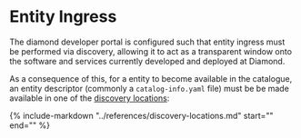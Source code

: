 # Entity Ingress

The diamond developer portal is configured such that entity ingress must be performed via discovery, allowing it to act as a transparent window onto the software and services currently developed and deployed at Diamond.

As a consequence of this, for a entity to become available in the catalogue, an entity descriptor (commonly a `catalog-info.yaml` file) must be be made available in one of the [discovery locations](../references/discovery-locations.md):

{%
    include-markdown "../references/discovery-locations.md"
    start="<!--start--locations-->"
    end="<!--end--locations-->"
%}
